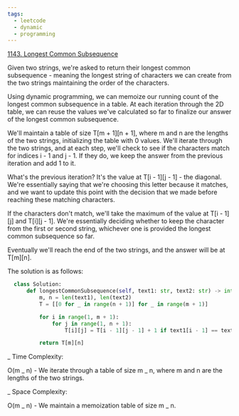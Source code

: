```yaml
---
tags:
  - leetcode
  - dynamic
  - programming
---
```


<a href="https://leetcode.com/problems/longest-common-subsequence/">
1143. Longest Common Subsequence</a>

Given two strings, we're asked to return their longest common subsequence -
meaning the longest string of characters we can create from the two strings
maintaining the order of the characters.

Using dynamic programming, we can memoize our running count of the longest
common subsequence in a table. At each iteration through the 2D table, we can
reuse the values we've calculated so far to finalize our answer of the longest
common subsequence.

We'll maintain a table of size T[m + 1][n + 1], where m and n are the lengths of
the two strings, initializing the table with 0 values. We'll iterate through the
two strings, and at each step, we'll check to see if the characters match for
indices i - 1 and j - 1. If they do, we keep the answer from the previous
iteration and add 1 to it.

What's the previous iteration? It's the value at T[i - 1][j - 1] - the diagonal.
We're essentially saying that we're choosing this letter because it matches, and
we want to update this point with the decision that we made before reaching
these matching characters.

If the characters don't match, we'll take the maximum of the value at T[i -
1][j] and T[i][j - 1]. We're essentially deciding whether to keep the character
from the first or second string, whichever one is provided the longest common
subsequence so far.

Eventually we'll reach the end of the two strings, and the answer will be at
T[m][n].

The solution is as follows:

```python
  class Solution:
      def longestCommonSubsequence(self, text1: str, text2: str) -> int:
          m, n = len(text1), len(text2)
          T = [[0 for _ in range(n + 1)] for _ in range(m + 1)]

          for i in range(1, m + 1):
              for j in range(1, n + 1):
                  T[i][j] = T[i - 1][j - 1] + 1 if text1[i - 1] == text2[j - 1] else max(T[i - 1][j], T[i][j - 1])

          return T[m][n]
```

\_ Time Complexity:

O(m _ n) - We iterate through a table of size m _ n, where m and n are the
lengths of the two strings.

\_ Space Complexity:

O(m _ n) - We maintain a memoization table of size m _ n.
